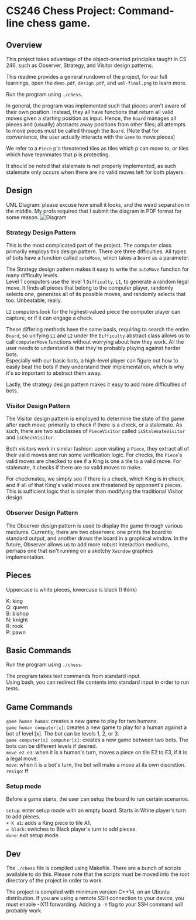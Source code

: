 # CS246 Chess Project: Command-line chess game.

## Overview
This project takes advantage of the object-oriented principles taught in CS 246, such as Observer, Strategy, and Visitor design patterns.

This readme provides a general rundown of the project, for our full learnings, open the `demo.pdf`, `design.pdf`, and `uml-final.png` to learn more.

Run the program using `./chess`. 

In general, the program was implemented such that pieces aren't aware of their own position. Instead, they all have functions
that return all valid moves given a starting position as input. Hence, the `Board` manages all pieces and (usually) abstracts away positions from other files; 
all attempts to move pieces must be called through the `Board`. (Note that for convenience, the user actually interacts with the `Game` to move pieces)

We refer to a `Piece` p's threatened tiles as tiles which p can move to, or tiles which have teammates that p is protecting.

It should be noted that stalemate is not properly implemented, as such stalemate only occurs when there are no valid moves left
for both players.

## Design
UML Diagram: please excuse how small it looks, and the weird separation in the middle. My profs required that I submit the diagram in PDF format for some reason.
![Diagram](https://github.com/wx02shi/cs246-chess-project/blob/master/uml-final.png?raw=true)

### Strategy Design Pattern
This is the most complicated part of the project. The computer class primarily employs this design pattern. 
There are three difficulties. All types of bots have a function called `autoMove`, which takes a `Board` as a parameter.

The Strategy design pattern makes it easy to write the `autoMove` function for many difficulty levels. \
Level 1 computers use the level 1 `Difficulty`, `L1`, to generate a random legal move. It finds all pieces that belong
to the computer player, randomly selects one, generates all of its possible moves, and randomly selects that too. Unbeatable, really.

`L2` computers look for the highest-valued piece the computer player can capture, or if it can engage a check. 

These differing methods have the same basis, requiring to search the entire `Board`, so unifying `L1` and `L2` under the 
`Difficulty` abstract class allows us to call `computerMove` functions without worrying about how they work. All the user
needs to understand is that they're probably playing against harder bots. \
Especially with our basic bots, a high-level player can figure out how to easily beat the bots if they understand their implementation,
which is why it's so important to abstract them away.

Lastly, the strategy design pattern makes it easy to add more difficulties of bots.

### Visitor Design Pattern
The Visitor design pattern is employed to determine the state of the game after each move, primarily to check if there is a check,
or a stalemate. As such, there are two subclasses of `PieceVisitor` called `isStalemateVisitor` and `isCheckVisitor`. 

Both visitors work in similar fashion: upon visiting a `Piece`, they extract all of their valid moves and run some verification logic.
For checks, the `Piece`'s valid moves are checked to see if a King is one a tile to a valid move. For stalemate, it checks if
there are no valid moves to make.

For checkmates, we simply see if there is a check, which King is in check, and if all of that King's valid moves are threatened
by opponent's pieces. This is sufficient logic that is simpler than modifying the traditional Visitor design.

### Observer Design Pattern
The Observer design pattern is used to display the game through various mediums. Currently, there are two observers: 
one prints the board to standard output, and another draws the board in a graphical window. In the future, Observer allows
us to add more robust interaction mediums, perhaps one that isn't running on a sketchy `Xwindow` graphics implementation.

## Pieces
Uppercase is white pieces, lowercase is black (I think)

K: king \
Q: queen \
B: bishop \
N: knight \
R: rook \
P: pawn

## Basic Commands
Run the program using `./chess`. 

The program takes text commands from standard input. \
Using bash, you can redirect file contents into standard input in order to run tests.

## Game Commands
`game human human`: creates a new game to play for two humans. \
`game human computer[x]`: creates a new game to play for a human against a bot of level [x]. The bot can be levels 1, 2, or 3.\
`game computer[x] computer[x]`: creates a new game between two bots. The bots can be different levels if desired.\
`move e2 e3`: when it is a human's turn, moves a piece on tile E2 to E3, if it is a legal move.\
`move`: when it is a bot's turn, the bot will make a move at its own discretion.\
`resign`: ff
### Setup mode
Before a game starts, the user can setup the board to run certain scenarios.

`setup`: enter setup mode with an empty board. Starts in White player's turn to add pieces. \
`+ K a1`: adds a King piece to tile A1.\
`= black`: switches to Black player's turn to add pieces.\
`done`: exit setup mode.

## Dev
The `./chess` file is compiled using Makefile. There are a bunch of scripts available to do this. Please note that the scripts must be moved into the root directory of the project in order to work. 

The project is compiled with minimum version C++14, on an Ubuntu distribution. If you are using a remote SSH connection to your device, you must enable -lX11 forwarding. Adding a `-Y` flag to your SSH command will probably work. 
